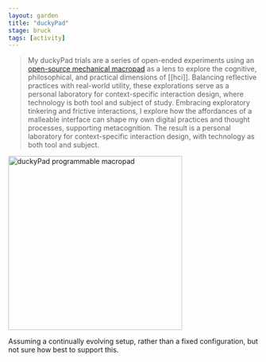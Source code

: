 ```yaml
---  
layout: garden
title: "duckyPad"
stage: bruck
tags: [activity]
---
```


> My duckyPad trials are a series of open-ended experiments using an [open-source mechanical macropad](https://github.com/dekuNukem/duckyPad/blob/master/README.md) as a lens to explore the cognitive, philosophical, and practical dimensions of [[hci]]. Balancing reflective practices with real-world utility, these explorations serve as a personal laboratory for context-specific interaction design, where technology is both tool and subject of study. Embracing exploratory tinkering and frictive interactions, I explore how the affordances of a malleable interface can shape my own digital practices and thought processes, supporting metacognition. The result is a personal laboratory for context-specific interaction design, with technology as both tool and subject.

<a href="https://files.justinpickard.net/images/compost/activities/duckypad.jpg"><img class="img-padded" src="https://files.justinpickard.net/images/compost/activities/duckypad.jpg" alt="duckyPad programmable macropad" width="350" height="350"></a>

Assuming a continually evolving setup, rather than a fixed configuration, but not sure how best to support this.